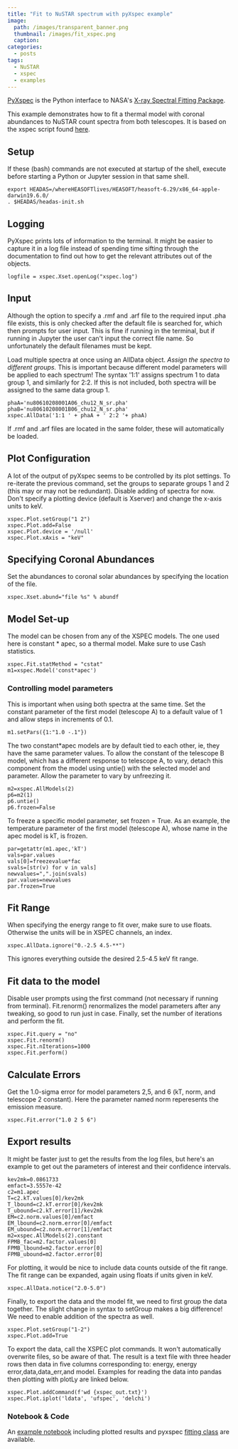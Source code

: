 ```yaml
---
title: "Fit to NuSTAR spectrum with pyXspec example"
image: 
  path: /images/transparent_banner.png
  thumbnail: /images/fit_xspec.png
  caption:
categories:
  - posts
tags:
  - NuSTAR
  - xspec
  - examples
---
```


[PyXspec](https://heasarc.gsfc.nasa.gov/xanadu/xspec/python/html/index.html#) is the Python interface to NASA's [X-ray Spectral Fitting Package](https://heasarc.gsfc.nasa.gov/xanadu/xspec/).

This example demonstrates how to fit a thermal model with coronal abundances to NuSTAR count spectra from both telescopes. It is based on the xspec script found [here](https://github.com/ianan/nustar_sac/blob/master/xspec/apec1fit_fpm2_cstat.xcm).

## Setup

If these (bash) commands are not executed at startup of the shell, execute before starting a Python or Jupyter session in that same shell.

    export HEADAS=/whereHEASOFTlives/HEASOFT/heasoft-6.29/x86_64-apple-darwin19.6.0/
    . $HEADAS/headas-init.sh
    
## Logging

PyXspec prints lots of information to the terminal. It might be easier to capture it in a log file instead of spending time sifting through the documentation to find out how to get the relevant attributes out of the objects.

    logfile = xspec.Xset.openLog("xspec.log")
    
## Input

Although the option to specify a .rmf and .arf file to the required input .pha file exists, this is only checked after the default file is searched for, which then prompts for user input. This is fine if running in the terminal, but if running in Jupyter the user can't input the correct file name. So unfortunately the default filenames must be kept.

Load multiple spectra at once using an AllData object. *Assign the spectra to different groups.* This is important because different model parameters will be applied to each spectrum! The syntax '1:1' assigns spectrum 1 to data group 1, and similarly for 2:2. If this is not included, both spectra will be assigned to the same data group 1.  

    phaA='nu80610208001A06_chu12_N_sr.pha' 
    phaB='nu80610208001B06_chu12_N_sr.pha'
    xspec.AllData('1:1 ' + phaA + ' 2:2 '+ phaA)
    
If .rmf and .arf files are located in the same folder, these will automatically be loaded.

## Plot Configuration

A lot of the output of pyXspec seems to be controlled by its plot settings. To re-iterate the previous command, set the groups to separate groups 1 and 2 (this may or may not be redundant). Disable adding of spectra for now. Don't specify a plotting device (default is Xserver) and change the x-axis units to keV.

    xspec.Plot.setGroup("1 2")
    xspec.Plot.add=False 
    xspec.Plot.device = '/null'
    xspec.Plot.xAxis = "keV"

## Specifying Coronal Abundances

Set the abundances to coronal solar abundances by specifying the location of the file.

    xspec.Xset.abund="file %s" % abundf
    
## Model Set-up

The model can be chosen from any of the XSPEC models. The one used here is constant \* apec, so a thermal model. Make sure to use Cash statistics.

    xspec.Fit.statMethod = "cstat"
    m1=xspec.Model('const*apec')

### Controlling model parameters
    
This is important when using both spectra at the same time. Set the constant parameter of the first model (telescope A) to a default value of 1 and allow steps in increments of 0.1.
    
    m1.setPars({1:"1.0 -.1"})
    
The two constant*apec models are by default tied to each other, ie, they have the same parameter values. To allow the constant of the telescope B model, which has a different response to telescope A, to vary, detach this component from the model using untie() with the selected model and parameter. Allow the parameter to vary by unfreezing it.

    m2=xspec.AllModels(2)
    p6=m2(1)
    p6.untie()
    p6.frozen=False

To freeze a specific model parameter, set frozen = True. As an example, the temperature parameter of the first model (telescope A), whose name in the apec model is kT, is frozen.

    par=getattr(m1.apec,'kT')
    vals=par.values
    vals[0]=freezevalue*fac
    svals=[str(v) for v in vals]
    newvalues=",".join(svals)
    par.values=newvalues
    par.frozen=True

## Fit Range

When specifying the energy range to fit over, make sure to use floats. Otherwise the units will be in XSPEC channels, an index.

    xspec.AllData.ignore("0.-2.5 4.5-**")
    
This ignores everything outside the desired 2.5-4.5 keV fit range.

## Fit data to the model
Disable user prompts using the first command (not necessary if running from terminal). Fit.renorm() renormalizes the model parameters after any tweaking, so good to run just in case. Finally, set the number of iterations and perform the fit. 

    xspec.Fit.query = "no"
    xspec.Fit.renorm()
    xspec.Fit.nIterations=1000
    xspec.Fit.perform()

## Calculate Errors
Get the 1.0-sigma error for model parameters 2,5, and 6 (kT, norm, and telescope 2 constant). Here the parameter named norm reperesents the emission measure.

    xspec.Fit.error("1.0 2 5 6")

## Export results

It might be faster just to get the results from the log files, but here's an example to get out the parameters of interest and their confidence intervals. 

    kev2mk=0.0861733
    emfact=3.5557e-42
    c2=m1.apec
    T=c2.kT.values[0]/kev2mk
    T_lbound=c2.kT.error[0]/kev2mk
    T_ubound=c2.kT.error[1]/kev2mk
    EM=c2.norm.values[0]/emfact
    EM_lbound=c2.norm.error[0]/emfact
    EM_ubound=c2.norm.error[1]/emfact
    m2=xspec.AllModels(2).constant
    FPMB_fac=m2.factor.values[0]
    FPMB_lbound=m2.factor.error[0]
    FPMB_ubound=m2.factor.error[0]
    
For plotting, it would be nice to include data counts outside of the fit range. The fit range can be expanded, again using floats if units given in keV.

    xspec.AllData.notice("2.0-5.0")

Finally, to export the data and the model fit, we need to first group the data together. The slight change in syntax to setGroup makes a big difference! We need to enable addition of the spectra as well. 

    xspec.Plot.setGroup("1-2") 
    xspec.Plot.add=True
    
To export the data, call the XSPEC plot commands. It won't automatically overwrite files, so be aware of that. The result is a text file with three header rows then data in five columns corresponding to: energy, energy error,data,data_err,and model. Examples for reading the data into pandas then plotting with plotLy are linked below.

    xspec.Plot.addCommand(f'wd {xspec_out.txt}')
    xspec.Plot.iplot('ldata', 'ufspec', 'delchi')


### Notebook & Code

An [example notebook](https://github.com/elastufka/solar_all_purpose/blob/main/pyXspec%20test.ipynb) including plotted results and pyxspec [fitting class](https://github.com/elastufka/solar_all_purpose/blob/main/fit_with_xspec.py) are available.
